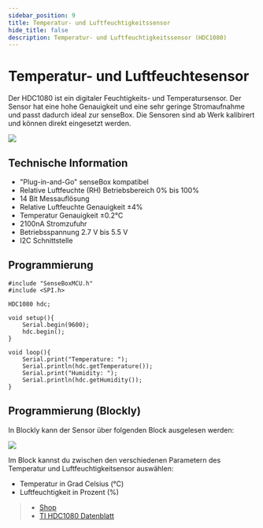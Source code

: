 ```yaml
---
sidebar_position: 9
title: Temperatur- und Luftfeuchtigkeitssensor
hide_title: false
description: Temperatur- und Luftfeuchtigkeitssensor (HDC1080)
---
```


# Temperatur- und Luftfeuchtesensor 

Der HDC1080 ist ein digitaler Feuchtigkeits- und Temperatursensor. Der Sensor hat eine hohe Genauigkeit und eine sehr geringe Stromaufnahme und passt dadurch ideal zur senseBox. Die Sensoren sind ab Werk kalibirert und können direkt eingesetzt werden.


![](/img/hardware-bilder/temperatur-luftfeuchte/sensor_temperatur_luftfeuchte.png)

## Technische Information

* "Plug-in-and-Go" senseBox kompatibel
* Relative Luftfeuchte (RH) Betriebsbereich 0% bis 100%
* 14 Bit Messauflösung
* Relative Luftfeuchte Genauigkeit ±4%
* Temperatur Genauigkeit ±0.2°C
* 2100nA Stromzufuhr
* Betriebsspannung 2.7 V bis 5.5 V
* I2C Schnittstelle


## Programmierung

```arduino
#include "SenseBoxMCU.h"
#include <SPI.h>

HDC1080 hdc;

void setup(){
    Serial.begin(9600);
    hdc.begin();
}

void loop(){
    Serial.print("Temperature: ");
    Serial.println(hdc.getTemperature());
    Serial.print("Humidity: ");
    Serial.println(hdc.getHumidity());
}
```


## Programmierung (Blockly)

In Blockly kann der Sensor über folgenden Block ausgelesen werden:

![](/img/hardware-bilder/temperatur-luftfeuchte/block_temperatur_luftfeuchte.svg)

Im Block kannst du zwischen den verschiedenen Parametern des Temperatur und Luftfeuchtigkeitsensor auswählen:

- Temperatur in Grad Celsius (°C)
- Luftfeuchtigkeit in Prozent (%)


>- [Shop](https://sensebox.kaufen/product/temperatur-luftfeuchte)
>- [TI HDC1080 Datenblatt](https://www.ti.com/lit/ds/symlink/hdc1080.pdf)
